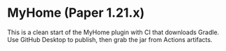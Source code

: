 # MyHome (Paper 1.21.x)

This is a clean start of the MyHome plugin with CI that downloads Gradle.
Use GitHub Desktop to publish, then grab the jar from Actions artifacts.
